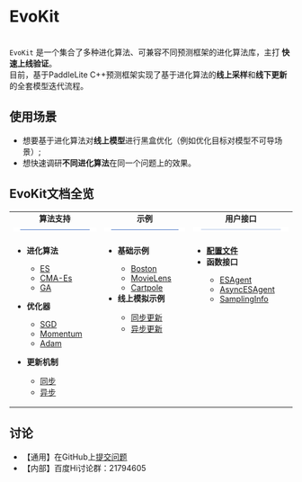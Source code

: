 # EvoKit

<br>`EvoKit` 是一个集合了多种进化算法、可兼容不同预测框架的进化算法库，主打 **快速上线验证**。 </br>
目前，基于PaddleLite C++预测框架实现了基于进化算法的**线上采样**和**线下更新**的全套模型迭代流程。

## 使用场景
- 想要基于进化算法对**线上模型**进行黑盒优化（例如优化目标对模型不可导场景）;
- 想快速调研**不同进化算法**在同一个问题上的效果。


## EvoKit文档全览
<table>
  <tbody>
    <tr align="center" valign="bottom">
      <td>
        <b>算法支持</b>
        <img src=".images/bar.png"/>
      </td>
      <td>
        <b>示例</b>
        <img src=".images/bar.png"/>
      </td>
      <td>
        <b>用户接口</b>
        <img src=".images/bar.png"/>
      </td>
    </tr>
    </tr>
    <tr valign="top">
      <td>
        <ul>
        <li><b>进化算法</b></li>
           <ul>
          <li><a href="algorithms">ES</a></li>
          <li><a href="algorithms">CMA-Es</a></li>
          <li><a href="algorithms">GA</a></li>
           </ul>
        </ul>
        <ul>
        <li><b>优化器</b></li>
           <ul>
          <li><a href="algorithms">SGD</a></li>
          <li><a href="algorithms">Momentum</a></li>
          <li><a href="algorithms">Adam</a></li>
           </ul>
        </ul>
        <ul>
        <li><b>更新机制</b></li>
           <ul>
          <li><a href="algorithms">同步</a></li>
          <li><a href="algorithms">异步</a></li>
           </ul>
        </ul>
      </td>
      <td align="left" >
        <ul>
            <li><b>基础示例</b></li>
            <ul>
              <li><a href="examples">Boston</a></li>
              <li><a href="examples">MovieLens</a></li>
              <li><a href="examples">Cartpole</a></li>
            </ul>
            <li><b>线上模拟示例</b></li>
            <ul>
              <li><a href="examples">同步更新</a></li>
              <li><a href="examples">异步更新</a></li>
            </ul>
        </ul>
      </td>
      <td>
        <ul>
            <li><b><a href="APIs">配置文件</a></b></li>
            <li><b>函数接口</b></li>
            <ul>
            <li><a href="APIs">ESAgent</a></li>
            <li><a href="APIs">AsyncESAgent</a></li>
            <li><a href="APIs">SamplingInfo</a></li>
            </ul>
        </ul>
      </td>
    </tr>
  </tbody>
  
</table>

## 讨论
- 【通用】在GitHub上[提交问题](https://github.com/PaddlePaddle/PARL/issues)
- 【内部】百度Hi讨论群：21794605
